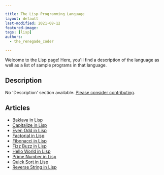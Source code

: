 ```yaml
---

title: The Lisp Programming Language
layout: default
last-modified: 2021-08-12
featured-image: 
tags: [lisp]
authors:
  - the_renegade_coder

---
```


Welcome to the Lisp page! Here, you'll find a description of the language as well as a list of sample programs in that language.

## Description

No 'Description' section available. [Please consider contributing](https://github.com/TheRenegadeCoder/sample-programs-website).

## Articles

- [Baklava in Lisp](https://sampleprograms.io/projects/baklava/lisp)
- [Capitalize in Lisp](https://sampleprograms.io/projects/capitalize/lisp)
- [Even Odd in Lisp](https://sampleprograms.io/projects/even-odd/lisp)
- [Factorial in Lisp](https://sampleprograms.io/projects/factorial/lisp)
- [Fibonacci in Lisp](https://sampleprograms.io/projects/fibonacci/lisp)
- [Fizz Buzz in Lisp](https://sampleprograms.io/projects/fizz-buzz/lisp)
- [Hello World in Lisp](https://sampleprograms.io/projects/hello-world/lisp)
- [Prime Number in Lisp](https://sampleprograms.io/projects/prime-number/lisp)
- [Quick Sort in Lisp](https://sampleprograms.io/projects/quick-sort/lisp)
- [Reverse String in Lisp](https://sampleprograms.io/projects/reverse-string/lisp)